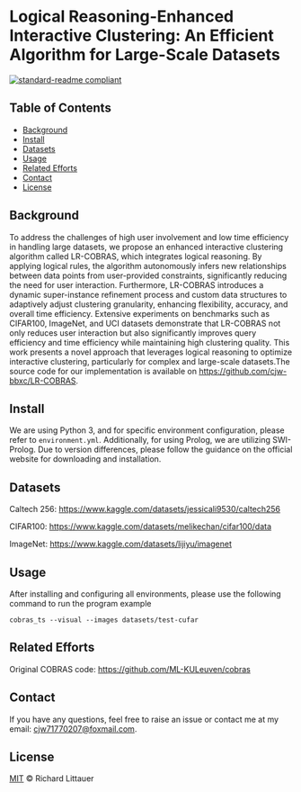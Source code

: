 # Logical Reasoning-Enhanced Interactive Clustering: An Efficient Algorithm for Large-Scale Datasets

[![standard-readme compliant](https://img.shields.io/badge/readme%20style-standard-brightgreen.svg?style=flat-square)](https://github.com/RichardLitt/standard-readme)

## Table of Contents

- [Background](#background)
- [Install](#install)
- [Datasets](#datasets)
- [Usage](#usage)
- [Related Efforts](#related-efforts)
- [Contact](#contact)
- [License](#license)

## Background

To address the challenges of high user involvement and low time efficiency in handling large datasets, we propose an
enhanced interactive clustering algorithm called LR-COBRAS, which integrates logical reasoning. By applying logical
rules, the algorithm autonomously infers new relationships between data points from user-provided constraints,
significantly reducing the need for user interaction. Furthermore, LR-COBRAS introduces a dynamic super-instance
refinement process and custom data structures to adaptively adjust clustering granularity, enhancing flexibility,
accuracy, and overall time efficiency. Extensive experiments on benchmarks such as CIFAR100, ImageNet, and UCI datasets
demonstrate that LR-COBRAS not only reduces user interaction but also significantly improves query efficiency and time
efficiency while maintaining high clustering quality. This work presents a novel approach that leverages logical
reasoning to optimize interactive clustering, particularly for complex and large-scale datasets.The source code for our
implementation is available on https://github.com/cjw-bbxc/LR-COBRAS.

## Install

We are using Python 3, and for specific environment configuration, please refer to `environment.yml`. Additionally, for
using Prolog, we are utilizing SWI-Prolog. Due to version differences, please follow the guidance on the official
website for downloading and installation.

## Datasets

Caltech 256: https://www.kaggle.com/datasets/jessicali9530/caltech256

CIFAR100: https://www.kaggle.com/datasets/melikechan/cifar100/data

ImageNet: https://www.kaggle.com/datasets/lijiyu/imagenet

## Usage

After installing and configuring all environments, please use the following command to run the program example

```shell
cobras_ts --visual --images datasets/test-cufar
```

## Related Efforts

Original COBRAS code: https://github.com/ML-KULeuven/cobras

## Contact

If you have any questions, feel free to raise an issue or contact me at my email: cjw71770207@foxmail.com.

## License

[MIT](LICENSE) © Richard Littauer
